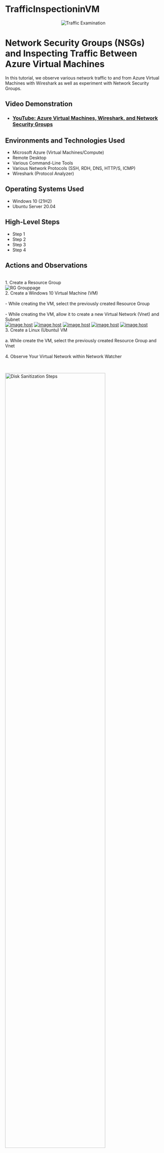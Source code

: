 # TrafficInspectioninVM

<p align="center">
<img src="https://i.imgur.com/Ua7udoS.png" alt="Traffic Examination"/>
</p>

<h1>Network Security Groups (NSGs) and Inspecting Traffic Between Azure Virtual Machines</h1>
In this tutorial, we observe various network traffic to and from Azure Virtual Machines with Wireshark as well as experiment with Network Security Groups. <br />


<h2>Video Demonstration</h2>

- ### [YouTube: Azure Virtual Machines, Wireshark, and Network Security Groups](https://www.youtube.com)

<h2>Environments and Technologies Used</h2>

- Microsoft Azure (Virtual Machines/Compute)
- Remote Desktop
- Various Command-Line Tools
- Various Network Protocols (SSH, RDH, DNS, HTTP/S, ICMP)
- Wireshark (Protocol Analyzer)

<h2>Operating Systems Used </h2>

- Windows 10 (21H2)
- Ubuntu Server 20.04

<h2>High-Level Steps</h2>

- Step 1
- Step 2
- Step 3
- Step 4

<h2>Actions and Observations</h2>

<p>
</p>
<p>
<br> 1. Create a Resource Group <br>
  <img src="https://images2.imgbox.com/0b/50/n5wG3dfV_o.png?download=true" alt="RG Grouppage"/>
  <br> 2. Create a Windows 10 Virtual Machine (VM) <br>
<br> - While creating the VM, select the previously created Resource Group <br>
<br> - While creating the VM, allow it to create a new Virtual Network (Vnet) and Subnet <br>
  <a href="https://imgbox.com/9rYI3wYm" target="_blank"><img src="https://thumbs2.imgbox.com/c6/0f/9rYI3wYm_t.png" alt="image host"/></a> <a href="https://imgbox.com/hoky3fCP" target="_blank"><img src="https://thumbs2.imgbox.com/3e/fb/hoky3fCP_t.png" alt="image host"/></a> <a href="https://imgbox.com/75xY1XxG" target="_blank"><img src="https://thumbs2.imgbox.com/b1/35/75xY1XxG_t.png" alt="image host"/></a> <a href="https://imgbox.com/4q1LFFbZ" target="_blank"><img src="https://thumbs2.imgbox.com/21/1a/4q1LFFbZ_t.png" alt="image host"/></a> <a href="https://imgbox.com/jxIp19aZ" target="_blank"><img src="https://thumbs2.imgbox.com/d7/14/jxIp19aZ_t.png" alt="image host"/></a>
<br> 3. Create a Linux (Ubuntu) VM <br>
<br> a. While create the VM, select the previously created Resource Group and Vnet <br>
<br> 4. Observe Your Virtual Network within Network Watcher <Br>
</p>
<br />

<p>
<img src="https://i.imgur.com/DJmEXEB.png" height="80%" width="80%" alt="Disk Sanitization Steps"/>
</p>
<p>
Lorem ipsum dolor sit amet, consectetur adipiscing elit, sed do eiusmod tempor incididunt ut labore et dolore magna aliqua. Ut enim ad minim veniam, quis nostrud exercitation ullamco laboris nisi ut aliquip ex ea commodo consequat. Duis aute irure dolor in reprehenderit in voluptate velit esse cillum dolore eu fugiat nulla pariatur.
</p>
<br />

<p>
<img src="https://i.imgur.com/DJmEXEB.png" height="80%" width="80%" alt="Disk Sanitization Steps"/>
</p>
<p>
Lorem ipsum dolor sit amet, consectetur adipiscing elit, sed do eiusmod tempor incididunt ut labore et dolore magna aliqua. Ut enim ad minim veniam, quis nostrud exercitation ullamco laboris nisi ut aliquip ex ea commodo consequat. Duis aute irure dolor in reprehenderit in voluptate velit esse cillum dolore eu fugiat nulla pariatur.
</p>
<br />
